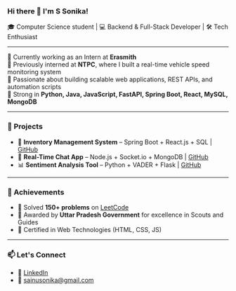 ### Hi there 👋 I'm S Sonika!

🎓 Computer Science student | 💻 Backend & Full-Stack Developer | 🛠️ Tech Enthusiast

---

🔹 Currently working as an Intern at **Erasmith**  
🔹 Previously interned at **NTPC**, where I built a real-time vehicle speed monitoring system  
🔹 Passionate about building scalable web applications, REST APIs, and automation scripts  
🔹 Strong in **Python, Java, JavaScript, FastAPI, Spring Boot, React, MySQL, MongoDB**

---

### 🚀 Projects
- 🔧 **Inventory Management System** – Spring Boot + React.js + SQL | [GitHub](https://github.com/SSonikaa/Inventory-Management-System)
- 💬 **Real-Time Chat App** – Node.js + Socket.io + MongoDB | [GitHub](https://github.com/SSonikaa/Real-Time-Chatapp-Twirly-Chat-)
- 📊 **Sentiment Analysis Tool** – Python + VADER + Flask | [GitHub](https://github.com/SSonikaa/Sentiment-analysis/)

---

### 🏅 Achievements
- 🌟 Solved **150+ problems** on [LeetCode](https://leetcode.com/u/ssonika/)
- 🧭 Awarded by **Uttar Pradesh Government** for excellence in Scouts and Guides
- 📜 Certified in Web Technologies (HTML, CSS, JS)

---

### 📫 Let's Connect
- 💼 [LinkedIn](https://linkedin.com/in/ssonikaa)
- 📨 sainusonika@gmail.com
